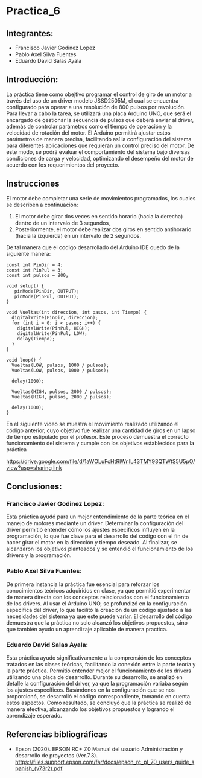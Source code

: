 # Practica_6
## Integrantes:  
- Francisco Javier Godinez Lopez
- Pablo Axel Silva Fuentes
- Eduardo David Salas Ayala
## Introducción:  

La práctica tiene como obejtivo programar el control de giro de un motor a través del uso de un driver modelo JSSD2505M, el cual se encuentra configurado para operar a una resolución de 800 pulsos por revolución. Para llevar a cabo la tarea, se utilizará una placa Arduino UNO, que será el encargado de gestionar la secuencia de pulsos que deberá enviar al driver, además de controlar parámetros como el tiempo de operación y la velocidad de rotación del motor. El Arduino permitirá ajustar estos parámetros de manera precisa, facilitando así la configuración del sistema para diferentes aplicaciones que requieran un control preciso del motor. De este modo, se podrá evaluar el comportamiento del sistema bajo diversas condiciones de carga y velocidad, optimizando el desempeño del motor de acuerdo con los requerimientos del proyecto.

## Instrucciones

El motor debe completar una serie de movimientos programados, los cuales se describen a continuación:

1. El motor debe girar dos veces en sentido horario (hacia la derecha) dentro de un intervalo de 3 segundos,
2. Posteriormente, el motor debe realizar dos giros en sentido antihorario (hacia la izquierda) en un intervalo de 2 segundos.
   


De tal manera que el codigo desarrollado del Arduino IDE quedo de la siguiente manera:
```
const int PinDir = 4;
const int PinPul = 3;
const int pulsos = 800;

void setup() {
   pinMode(PinDir, OUTPUT);
   pinMode(PinPul, OUTPUT);
}

void Vueltas(int direccion, int pasos, int Tiempo) {
  digitalWrite(PinDir, direccion);
  for (int i = 0; i < pasos; i++) {
    digitalWrite(PinPul, HIGH); 
    digitalWrite(PinPul, LOW);
    delay(Tiempo);        
  }
}

void loop() {
  Vueltas(LOW, pulsos, 1000 / pulsos);
  Vueltas(LOW, pulsos, 1000 / pulsos);

  delay(1000); 

  Vueltas(HIGH, pulsos, 2000 / pulsos);
  Vueltas(HIGH, pulsos, 2000 / pulsos);

  delay(1000);  
}
```



En el siguiente video se muestra el movimiento realizado utilizando el código anterior, cuyo objetivo fue realizar una cantidad de giros en un lapso de tiempo estipulado por el profesor. Este proceso demuestra el correcto funcionamiento del sistema y cumple con los objetivos establecidos para la práctica

[https://drive.google.com/file/d/1aWOLuFcHtRlWnIL43TMY93QTWtS5U5pO/view?usp=sharing link](https://drive.google.com/file/d/1aWOLuFcHtRlWnIL43TMY93QTWtS5U5pO/view?usp=sharing)

## Conclusiones:  
### Francisco Javier Godinez Lopez:
Esta práctica ayudó para un mejor entendimiento de la parte teórica en el manejo de motores mediante un driver. Determinar la configuración del driver permitió entender cómo los ajustes específicos influyen en la programación, lo que fue clave para el desarrollo del código con el fin de hacer girar el motor en la dirección y tiempo deseado. Al finalizar, se alcanzaron los objetivos planteados y se entendió el funcionamiento de los drivers y la programación.


### Pablo Axel Silva Fuentes: 
De primera instancia la práctica fue esencial para reforzar los conocimientos teóricos adquiridos en clase, ya que permitió experimentar de manera directa con los conceptos relacionados con el funcionamiento de los drivers. Al usar el Arduino UNO, se profundizó en la configuración específica del driver, lo que facilitó la creación de un código ajustado a las necesidades del sistema ya que este puede variar. El desarrollo del código demuestra que la práctica no solo alcanzó los objetivos propuestos, sino que también ayudo un aprendizaje aplicable de manera practica.


### Eduardo David Salas Ayala:
Esta práctica ayudo significativamente a la comprensión de los conceptos tratados en las clases teóricas, facilitando la conexión entre la parte teoría y la parte práctica. Permitió entender mejor el funcionamiento de los drivers utilizando una placa de desarrollo. Durante su desarrollo, se analizó en detalle la configuración del driver, ya que la programación variaba según los ajustes específicos. Basándonos en la configuración que se nos proporcionó, se desarrolló el código correspondiente, tomando en cuenta estos aspectos. Como resultado, se concluyó que la práctica se realizó de manera efectiva, alcanzando los objetivos propuestos y logrando el aprendizaje esperado.

## Referencias bibliográficas
- Epson (2020). EPSON RC+ 7.0 Manual del usuario Administración y desarrollo de proyectos (Ver.7.3). https://files.support.epson.com/far/docs/epson_rc_pl_70_users_guide_spanish_(v73r2).pdf
